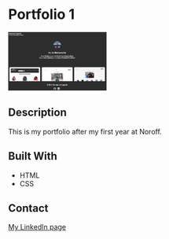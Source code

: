 # Portfolio 1

<img src="/assets/Skjermbilde 2024-12-03 kl. 11.45.39.png" alt="Portfolio image" width="200" />

## Description

This is my portfolio after my first year at Noroff.

## Built With

- HTML
- CSS

## Contact

[My LinkedIn page](https://www.linkedin.com/in/marianne-e-b95049295/)
